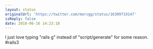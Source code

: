 ```yaml
---
layout: status
originalUrl: 'https://twitter.com/marcgg/status/16309719147'
isReply: false
date: 2010-06-16 14:23:18
---
```


I just love typing "rails g" instead of "script/generate" for some reason. #rails3
